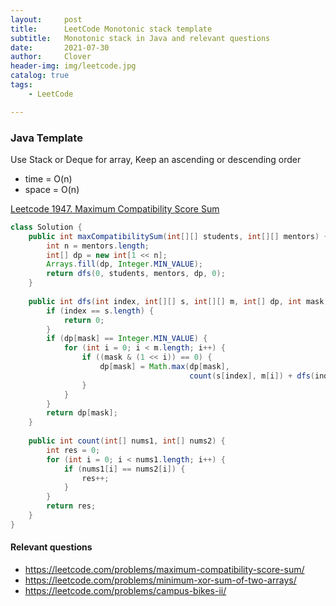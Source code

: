 ```yaml
---
layout:     post
title:      LeetCode Monotonic stack template
subtitle:   Monotonic stack in Java and relevant questions
date:       2021-07-30
author:     Clover
header-img: img/leetcode.jpg
catalog: true
tags:
    - LeetCode

---
```


### Java Template
Use Stack or Deque for array, Keep an ascending or descending order

- time = O(n)
- space = O(n)

[Leetcode 1947. Maximum Compatibility Score Sum](https://leetcode.com/problems/maximum-compatibility-score-sum/)

```java
class Solution {
    public int maxCompatibilitySum(int[][] students, int[][] mentors) {
        int n = mentors.length;
        int[] dp = new int[1 << n];
        Arrays.fill(dp, Integer.MIN_VALUE);
        return dfs(0, students, mentors, dp, 0);
    }
    
    public int dfs(int index, int[][] s, int[][] m, int[] dp, int mask) {
        if (index == s.length) {
            return 0;
        }
        if (dp[mask] == Integer.MIN_VALUE) {
            for (int i = 0; i < m.length; i++) {
                if ((mask & (1 << i)) == 0) {
                    dp[mask] = Math.max(dp[mask], 
                                        count(s[index], m[i]) + dfs(index + 1, s, m, dp, mask + (1 << i)));
                }
            }
        }
        return dp[mask];
    }
    
    public int count(int[] nums1, int[] nums2) {
        int res = 0;
        for (int i = 0; i < nums1.length; i++) {
            if (nums1[i] == nums2[i]) {
                res++;
            }
        }
        return res;
    }
}
```

#### Relevant questions

* https://leetcode.com/problems/maximum-compatibility-score-sum/
* https://leetcode.com/problems/minimum-xor-sum-of-two-arrays/
* https://leetcode.com/problems/campus-bikes-ii/
